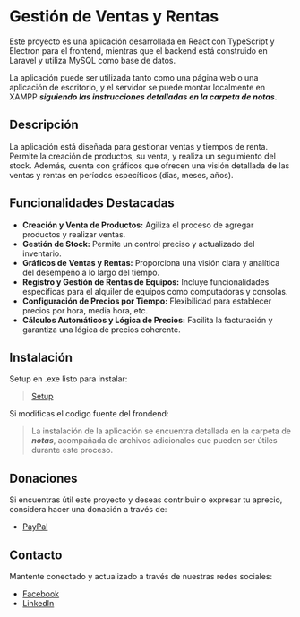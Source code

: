 # Gestión de Ventas y Rentas

Este proyecto es una aplicación desarrollada en React con TypeScript y Electron para el frontend, mientras que el backend está construido en Laravel y utiliza MySQL como base de datos.

La aplicación puede ser utilizada tanto como una página web o una aplicación de escritorio, y el servidor se puede montar localmente en XAMPP ***siguiendo las instrucciones detalladas en la carpeta de notas***.

## Descripción

La aplicación está diseñada para gestionar ventas y tiempos de renta. Permite la creación de productos, su venta, y realiza un seguimiento del stock. Además, cuenta con gráficos que ofrecen una visión detallada de las ventas y rentas en períodos específicos (días, meses, años).

## Funcionalidades Destacadas

- **Creación y Venta de Productos:** Agiliza el proceso de agregar productos y realizar ventas.
- **Gestión de Stock:** Permite un control preciso y actualizado del inventario.
- **Gráficos de Ventas y Rentas:** Proporciona una visión clara y analítica del desempeño a lo largo del tiempo.
- **Registro y Gestión de Rentas de Equipos:** Incluye funcionalidades específicas para el alquiler de equipos como computadoras y consolas.
- **Configuración de Precios por Tiempo:** Flexibilidad para establecer precios por hora, media hora, etc.
- **Cálculos Automáticos y Lógica de Precios:** Facilita la facturación y garantiza una lógica de precios coherente.

## Instalación

Setup en .exe listo para instalar:

> [Setup](https://drive.google.com/file/d/1QQxlE7kzC2rgqVlZLw5Z8cceTro7jIL2/view?usp=sharing)

Si modificas el codigo fuente del frondend:

> La instalación de la aplicación se encuentra detallada en la carpeta de ***notas***, acompañada de archivos adicionales que pueden ser útiles durante este proceso.

## Donaciones

Si encuentras útil este proyecto y deseas contribuir o expresar tu aprecio, considera hacer una donación a través de:

- [PayPal](https://www.paypal.me/Astralz)

## Contacto

Mantente conectado y actualizado a través de nuestras redes sociales:

- [Facebook](https://www.facebook.com/lAstralz)
- [LinkedIn](https://www.linkedin.com/in/edain-jesus-cortez-ceron-23b26b155)
